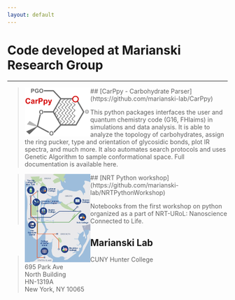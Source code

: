 ```yaml
---
layout: default
---
```


# Code developed at Marianski Research Group
---

> <img src="/assets/img/logo_CarP.png" alt="drawing" width="150" class="left" align="left"/>
> ## [CarPpy - Carbohydrate Parser](https://github.com/marianski-lab/CarPpy)
> 
> This python packages interfaces the user and quantum chemistry code (G16, FHIaims) in simulations and data analysis. It is able to analyze the topology of carbohydrates, assign the ring pucker, type and orientation of glycosidic bonds, plot IR spectra, and much more. It also automates search protocols and uses Genetic Algorithm to sample conformational space. Full documentation is available here.  

> <img src="/assets/img/logo_nanobionyc.png" alt="drawing" width="150" class="left" align="left"/>
> ## [NRT Python workshop](https://github.com/marianski-lab/NRTPythonWorkshop)
> 
> Notebooks from the first workshop on python organized as a part of NRT-URoL: Nanoscience Connected to Life.


## Marianski Lab
> CUNY Hunter College  
> 695 Park Ave  
> North Building  
> HN-1319A  
> New York, NY 10065  
